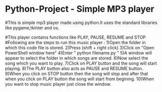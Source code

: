 # Python-Project - Simple MP3 player

#This is simple mp3 player made using python.It uses the standard libraries like pygame,tkinter and os.

#This player contains functions like PLAY, PAUSE, RESUME and STOP
#Following are the steps to run this music player :
1)Open the folder in which this code file is stored.
2)Press (shift + right click) 
3)Click on "Open PowerShell window here"
4)Enter " python filename.py "
5)A window will appear to select the folder in which songs are stored.
6)Now select the song which you want to play.
7)Click on PLAY button and the song will start playing.
8)The PLAY button also acts as PAUSE and RESUME button.
9)When you click on STOP button then the song will stop and after that when you click on PLAY button the song will start from begining.
10)When you want to stop music player just close the window.

